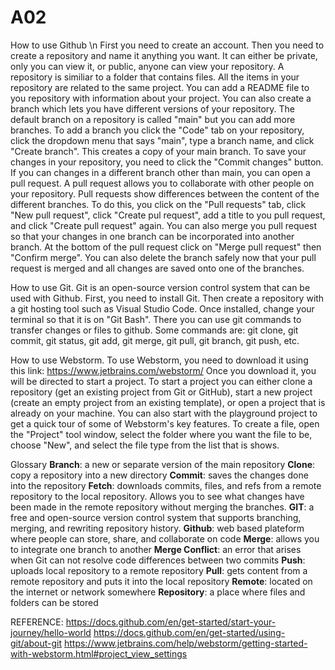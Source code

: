 # A02
How to use Github
\n First you need to create an account. Then you need to create a repository and name it anything you want. It can either be private, only you can view it, or public, anyone can view your repository. A repository is similiar to a folder that contains files. All the items in your repository are related to the same project. You can add a README file to you repository with information about your project. You can also create a branch which lets you have different versions of your repository. The default branch on a repository is called "main" but you can add more branches. To add a branch you click the "Code" tab on your repository, click the dropdown menu that says "main", type a branch name, and click "Create branch". This creates a copy of your main branch. To save your changes in your repository, you need to click the "Commit changes" button. If you can changes in a different branch other than main, you can open a pull request. A pull request allows you to collaborate with other people on your repository. Pull requests show differences between the content of the different branches. To do this, you click on the "Pull requests" tab, click "New pull request", click "Create pul request", add a title to you pull request, and click "Create pull request" again. You can also merge you pull request so that your changes in one branch can be incorporated into another branch. At the bottom of the pull request click on "Merge pull request" then "Confirm merge". You can also delete the branch safely now that your pull request is merged and all changes are saved onto one of the branches. 

How to use Git.
Git is an open-source version control system that can be used with Github. First, you need to install Git. Then create a repository with a git hosting tool such as Visual Studio Code. Once installed, change your terminal so that it is on "Git Bash". There you can use git commands to transfer changes or files to github. Some commands are: git clone, git commit, git status, git add, git merge, git pull, git branch, git push, etc. 

How to use Webstorm.
To use Webstorm, you need to download it using this link: https://www.jetbrains.com/webstorm/
Once you download it, you will be directed to start a project. To start a project you can either clone a repository (get an existing project from Git or GitHub), start a new project (create an empty project from an existing template), or open a project that is already on your machine. You can also start with the playground project to get a quick tour of some of Webstorm's key features. To create a file, open the "Project" tool window, select the folder where you want the file to be, choose "New", and select the file type from the list that is shows. 

Glossary
**Branch**: a new or separate version of the main repository 
**Clone**: copy a repository into a new directory
**Commit**: saves the changes done into the repository 
**Fetch**: downloads commits, files, and refs from a remote repository to the local repository. Allows you to see what changes have been made in the remote repository without merging the branches.
**GIT**: a free and open-source version control system that supports branching, merging, and rewriting repository history. 
**Github**: web based plateform where people can store, share, and collaborate on code
**Merge**: allows you to integrate one branch to another 
**Merge Conflict**: an error that arises when Git can not resolve code differences between two commits
**Push**: uploads local repository to a remote repository
**Pull**: gets content from a remote repository and puts it into the local repository
**Remote**: located on the internet or network somewhere
**Repository**: a place where files and folders can be stored

REFERENCE:
https://docs.github.com/en/get-started/start-your-journey/hello-world
https://docs.github.com/en/get-started/using-git/about-git
https://www.jetbrains.com/help/webstorm/getting-started-with-webstorm.html#project_view_settings
